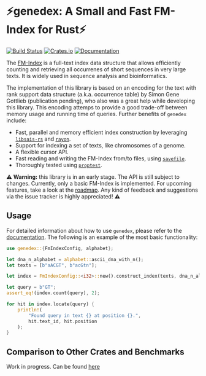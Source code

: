 # ⚡genedex: A Small and Fast FM-Index for Rust⚡

[![Build Status](https://img.shields.io/github/actions/workflow/status/feldroop/genedex/rust.yml?style=flat-square&logo=github&label=CI)](https://github.com/feldroop/genedex/actions)
[![Crates.io](https://img.shields.io/crates/v/genedex.svg?style=flat-square&logo=rust)](https://crates.io/crates/genedex)
[![Documentation](https://img.shields.io/docsrs/genedex?style=flat-square&logo=rust)](https://docs.rs/genedex)

The [FM-Index] is a full-text index data structure that allows efficiently counting and retrieving all occurrenes of short sequences in very large texts. It is widely used in sequence analysis and bioinformatics.

The implementation of this library is based on an encoding for the text with rank support data structure (a.k.a. occurrence table)
by Simon Gene Gottlieb (publication pending), who also was a great help while developing this library. This encoding attemps to provide a good trade-off between
memory usage and running time of queries. Further benefits of `genedex` include:

- Fast, parallel and memory efficient index construction by leveraging [`libsais-rs`] and [`rayon`].
- Support for indexing a set of texts, like chromosomes of a genome.
- A flexible cursor API.
- Fast reading and writing the FM-Index from/to files, using [`savefile`].
- Thoroughly tested using [`proptest`].

⚠️ **Warning:** this library is in an early stage. The API is still subject to changes. Currently, only a basic FM-Index is implemented. For upcoming features, take a look at the [roadmap]. Any kind of feedback and suggestions via the issue tracker is highly appreciated! ⚠️

## Usage

For detailed information about how to use `genedex`, please refer to the [documentation]. The following is an example of the most basic functionality:

```rust
use genedex::{FmIndexConfig, alphabet};

let dna_n_alphabet = alphabet::ascii_dna_with_n();
let texts = [b"aACGT", b"acGtn"];

let index = FmIndexConfig::<i32>::new().construct_index(texts, dna_n_alphabet);

let query = b"GT";
assert_eq!(index.count(query), 2);

for hit in index.locate(query) {
    println!(
        "Found query in text {} at position {}.",
        hit.text_id, hit.position
    );
}
``` 

## Comparison to Other Crates and Benchmarks

Work in progress. Can be found [here](https://github.com/feldroop/rust-fmindex-benchmark)

[FM-Index]: https://doi.org/10.1109/SFCS.2000.892127
[`libsais-rs`]: https://github.com/feldroop/libsais-rs
[`rayon`]: https://github.com/rayon-rs/rayon
[`savefile`]: https://github.com/avl/savefile
[`proptest`]: https://github.com/proptest-rs/proptest
[roadmap]: ./ROADMAP.md
[documentation]: https://docs.rs/genedex
